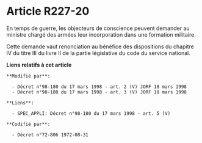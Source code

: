 # Article R227-20

En temps de guerre, les objecteurs de conscience peuvent demander au ministre chargé des armées leur incorporation dans une
formation militaire.

Cette demande vaut renonciation au bénéfice des dispositions du chapitre IV du titre III du livre II de la partie législative
du code du service national.

**Liens relatifs à cet article**

	**Modifié par**:

	  - Décret n°98-180 du 17 mars 1998 - art. 2 (V) JORF 18 mars 1998
	  - Décret n°98-180 du 17 mars 1998 - art. 3 (V) JORF 18 mars 1998

	**Liens**:

	  - SPEC_APPLI: Décret n°98-180 du 17 mars 1998 - art. 5 (V)

	**Codifié par**:

	  - Décret n°72-806 1972-08-31
